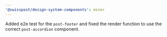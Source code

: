 ```yaml
---
'@swisspost/design-system-components': minor
---
```


Added e2e test for the `post-footer` and fixed the render function to use the correct `post-accordion` component.
